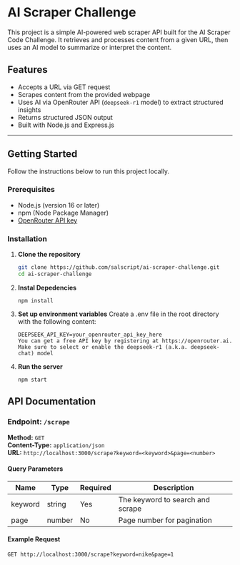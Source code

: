 # AI Scraper Challenge

This project is a simple AI-powered web scraper API built for the AI Scraper Code Challenge. It retrieves and processes content from a given URL, then uses an AI model to summarize or interpret the content.

## Features

- Accepts a URL via GET request
- Scrapes content from the provided webpage
- Uses AI via OpenRouter API (`deepseek-r1` model) to extract structured insights
- Returns structured JSON output
- Built with Node.js and Express.js

---

## Getting Started

Follow the instructions below to run this project locally.

### Prerequisites

- Node.js (version 16 or later)
- npm (Node Package Manager)
- [OpenRouter API key](https://openrouter.ai/)

### Installation

1. **Clone the repository**

   ```bash
   git clone https://github.com/salscript/ai-scraper-challenge.git
   cd ai-scraper-challenge

   ```

2. **Instal Depedencies**

   ```
   npm install

   ```

3. **Set up environment variables**
   Create a .env file in the root directory with the following content:

   ```
   DEEPSEEK_API_KEY=your_openrouter_api_key_here
   You can get a free API key by registering at https://openrouter.ai. Make sure to select or enable the deepseek-r1 (a.k.a. deepseek-chat) model

   ```

4. **Run the server**
   ```
   npm start
   ```

## API Documentation

### Endpoint: `/scrape`

**Method:** `GET`  
**Content-Type:** `application/json`  
**URL:** `http://localhost:3000/scrape?keyword=<keyword>&page=<number>`

#### Query Parameters

| Name    | Type   | Required | Description                      |
| ------- | ------ | -------- | -------------------------------- |
| keyword | string | Yes      | The keyword to search and scrape |
| page    | number | No       | Page number for pagination       |

#### Example Request

```http
GET http://localhost:3000/scrape?keyword=nike&page=1

```
